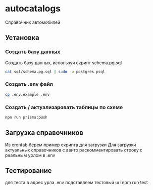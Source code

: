 # autocatalogs

Справочник автомобилей

## Установка

### Создать базу данных

Создать базу данных, используя скрипт schema.pg.sql

```bash
cat sql/schema.pg.sql | sudo -u postgres psql
```

### Создать .env файл

```bash
cp .env.example .env
```

### Создать / актуализаровать таблицы по схеме

```bash
npm run prisma:push
```

## Загрузка справочников

Из crontab берем пример скрипта для загрузки
Для загрузки актуальных справочников с авито раскомментировать строку с реальным урлом в .env

## Тестирование

для теста в адрес урла .env подставляем тестовый url
npm run test
